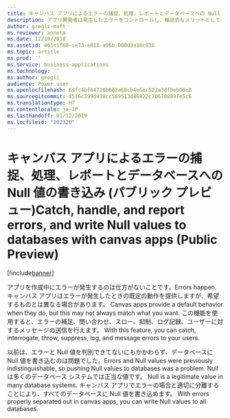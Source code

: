 ```yaml
---
title: キャンバス アプリによるエラーの捕捉、処理、レポートとデータベースへの Null 値の書き込み
description: アプリ開発者は発生したエラーをコントロールし、補足的なメリットとして Null 値を書き込めます。
author: gregli-msft
ms.reviewer: anneta
ms.date: 12/10/2018
ms.assetid: 461c1f60-ce73-e811-a96b-000d3a18c83b
ms.topic: article
ms.prod: ''
ms.service: business-applications
ms.technology: ''
ms.author: gregli
audience: Power user
ms.openlocfilehash: 6dfc4bf64710b662a68cb4e5ec522a3df8eb00c8
ms.sourcegitcommit: 4516c399d430cc569513d46822c70670809fe5c6
ms.translationtype: HT
ms.contentlocale: ja-JP
ms.lasthandoff: 01/12/2019
ms.locfileid: "202320"
---
```

# <a name="catch-handle-and-report-errors-and-write-null-values-to-databases-with-canvas-apps-public-preview"></a><span data-ttu-id="bc054-103">キャンバス アプリによるエラーの捕捉、処理、レポートとデータベースへの Null 値の書き込み (パブリック プレビュー)</span><span class="sxs-lookup"><span data-stu-id="bc054-103">Catch, handle, and report errors, and write Null values to databases with canvas apps (Public Preview)</span></span>


[!include[banner](../../includes/banner.md)]

<span data-ttu-id="bc054-104">アプリを作成中にエラーが発生するのは仕方がないことです。</span><span class="sxs-lookup"><span data-stu-id="bc054-104">Errors happen.</span></span> <span data-ttu-id="bc054-105">キャンバス アプリはエラーが発生したときの既定の動作を提供しますが、希望するものとは異なる場合があります。</span><span class="sxs-lookup"><span data-stu-id="bc054-105"> Canvas apps provide a default behavior when they do, but this may not always match what you want.</span></span> <span data-ttu-id="bc054-106">この機能を使用すると、エラーの補足、問い合わせ、スロー、抑制、ログ記録、ユーザーに対するメッセージの送信を行えます。</span><span class="sxs-lookup"><span data-stu-id="bc054-106"> With this feature, you can catch, interrogate, throw, suppress, log, and message errors to your users.</span></span>

<span data-ttu-id="bc054-107">以前は、エラーと Null 値を判別できてないにもかかわらず、データベースに Null 値を書き込むのは問題でした。</span><span class="sxs-lookup"><span data-stu-id="bc054-107">Errors and Null values were previously indistinguishable, so pushing Null values to databases was a problem.</span></span> <span data-ttu-id="bc054-108">Null は多くのデータベース システムでは正当な値です。</span><span class="sxs-lookup"><span data-stu-id="bc054-108"> Null is a legitimate value in many database systems.</span></span> <span data-ttu-id="bc054-109">キャンバス アプリでエラーの場合と適切に分離することにより、すべてのデータベースに Null 値を書き込めます。</span><span class="sxs-lookup"><span data-stu-id="bc054-109"> With errors properly separated out in canvas apps, you can write Null values to all databases.</span></span>

